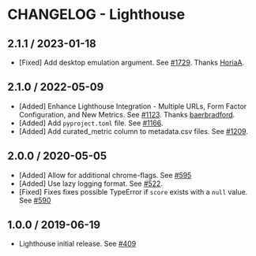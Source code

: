 # CHANGELOG - Lighthouse

## 2.1.1 / 2023-01-18

* [Fixed] Add desktop emulation argument. See [#1729](https://github.com/DataDog/integrations-extras/pull/1729). Thanks [HoriaA](https://github.com/HoriaA).

## 2.1.0 / 2022-05-09

* [Added] Enhance Lighthouse Integration - Multiple URLs, Form Factor Configuration, and New Metrics. See [#1123](https://github.com/DataDog/integrations-extras/pull/1123). Thanks [baerbradford](https://github.com/baerbradford).
* [Added] Add `pyproject.toml` file. See [#1166](https://github.com/DataDog/integrations-extras/pull/1166).
* [Added] Add curated_metric column to metadata.csv files. See [#1209](https://github.com/DataDog/integrations-extras/pull/1209).

## 2.0.0 / 2020-05-05

* [Added] Allow for additional chrome-flags. See [#595](https://github.com/DataDog/integrations-extras/pull/595)
* [Added] Use lazy logging format. See [#522](https://github.com/DataDog/integrations-extras/pull/522).
* [Fixed] Fixes fixes possible TypeError if `score` exists with a `null` value. See [#590](https://github.com/DataDog/integrations-extras/pull/590)


## 1.0.0 / 2019-06-19

* Lighthouse initial release. See [#409](https://github.com/DataDog/integrations-extras/pull/409)

